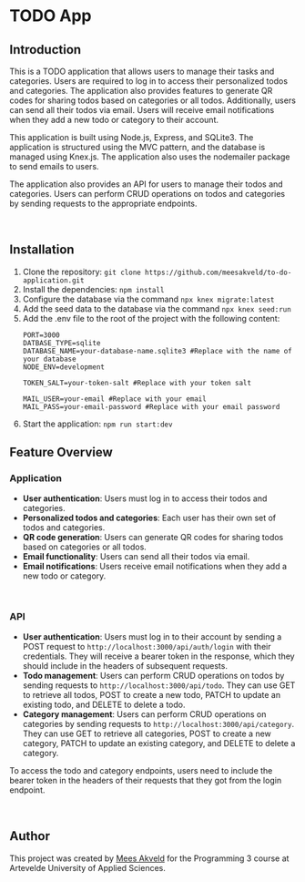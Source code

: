 # TODO App

## Introduction
This is a TODO application that allows users to manage their tasks and categories. Users are required to log in to access their personalized todos and categories. The application also provides features to generate QR codes for sharing todos based on categories or all todos. Additionally, users can send all their todos via email. Users will receive email notifications when they add a new todo or category to their account.

This application is built using Node.js, Express, and SQLite3. The application is structured using the MVC pattern, and the database is managed using Knex.js. The application also uses the nodemailer package to send emails to users.

The application also provides an API for users to manage their todos and categories. Users can perform CRUD operations on todos and categories by sending requests to the appropriate endpoints.

<br>

## Installation
1. Clone the repository: `git clone https://github.com/meesakveld/to-do-application.git`
2. Install the dependencies: `npm install`
3. Configure the database via the command `npx knex migrate:latest`
4. Add the seed data to the database via the command `npx knex seed:run`
5. Add the .env file to the root of the project with the following content:
    ```
    PORT=3000
    DATBASE_TYPE=sqlite
    DATABASE_NAME=your-database-name.sqlite3 #Replace with the name of your database
    NODE_ENV=development

    TOKEN_SALT=your-token-salt #Replace with your token salt

    MAIL_USER=your-email #Replace with your email
    MAIL_PASS=your-email-password #Replace with your email password
    ```
6. Start the application: `npm run start:dev`

## Feature Overview

### Application
- **User authentication**: Users must log in to access their todos and categories.
- **Personalized todos and categories**: Each user has their own set of todos and categories.
- **QR code generation**: Users can generate QR codes for sharing todos based on categories or all todos.
- **Email functionality**: Users can send all their todos via email.
- **Email notifications**: Users receive email notifications when they add a new todo or category.

<br>

### API
- **User authentication**: Users must log in to their account by sending a POST request to `http://localhost:3000/api/auth/login` with their credentials. They will receive a bearer token in the response, which they should include in the headers of subsequent requests.
- **Todo management**: Users can perform CRUD operations on todos by sending requests to `http://localhost:3000/api/todo`. They can use GET to retrieve all todos, POST to create a new todo, PATCH to update an existing todo, and DELETE to delete a todo.
- **Category management**: Users can perform CRUD operations on categories by sending requests to `http://localhost:3000/api/category`. They can use GET to retrieve all categories, POST to create a new category, PATCH to update an existing category, and DELETE to delete a category.

To access the todo and category endpoints, users need to include the bearer token in the headers of their requests that they got from the login endpoint.

<br>

## Author
This project was created by [Mees Akveld](https://www.github.com/meesakveld) for the Programming 3 course at Artevelde University of Applied Sciences.